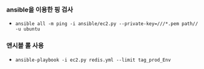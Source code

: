 ### ansible을 이용한 핑 검사
  - `ansible all -m ping -i ansible/ec2.py --private-key=///*.pem path// -u ubuntu`

### 앤시블 롤 사용
  - `ansible-playbook -i ec2.py redis.yml --limit tag_prod_Env`
